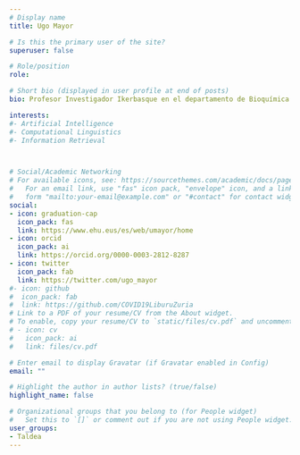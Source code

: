 ```yaml
---
# Display name
title: Ugo Mayor

# Is this the primary user of the site?
superuser: false

# Role/position
role: 

# Short bio (displayed in user profile at end of posts)
bio: Profesor Investigador Ikerbasque en el departamento de Bioquímica y Biología Molecular de la UPV/EHU. Doctor en Biología por la Universidad de Cambridge. Coordinador del desarrollo de un protocolo de detección de SARS-CoV-2 por RT-PCR en Marzo 2020.

interests:
#- Artificial Intelligence
#- Computational Linguistics
#- Information Retrieval



# Social/Academic Networking
# For available icons, see: https://sourcethemes.com/academic/docs/page-builder/#icons
#   For an email link, use "fas" icon pack, "envelope" icon, and a link in the
#   form "mailto:your-email@example.com" or "#contact" for contact widget.
social:
- icon: graduation-cap
  icon_pack: fas
  link: https://www.ehu.eus/es/web/umayor/home
- icon: orcid
  icon_pack: ai
  link: https://orcid.org/0000-0003-2812-8287
- icon: twitter
  icon_pack: fab
  link: https://twitter.com/ugo_mayor
#- icon: github
#  icon_pack: fab
#  link: https://github.com/COVID19LiburuZuria
# Link to a PDF of your resume/CV from the About widget.
# To enable, copy your resume/CV to `static/files/cv.pdf` and uncomment the lines below.
# - icon: cv
#   icon_pack: ai
#   link: files/cv.pdf

# Enter email to display Gravatar (if Gravatar enabled in Config)
email: ""

# Highlight the author in author lists? (true/false)
highlight_name: false

# Organizational groups that you belong to (for People widget)
#   Set this to `[]` or comment out if you are not using People widget.
user_groups:
- Taldea
---
```


